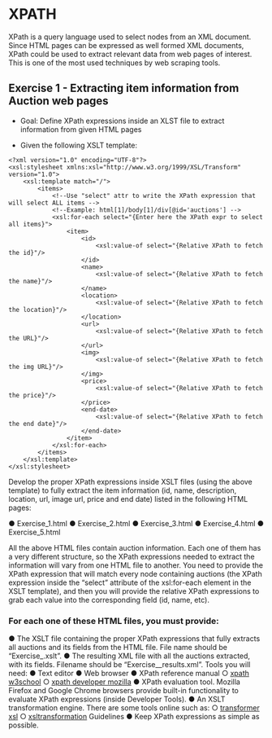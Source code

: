 # XPATH

XPath is a query language used to select nodes from an XML document. Since HTML pages can be expressed as well formed XML  documents, XPath could be used to extract relevant data from web pages of interest. This is one of the most used techniques by web scraping tools.

## Exercise 1 - Extracting item information from Auction web pages
* Goal:
Define XPath expressions inside an XLST file to extract information from given HTML pages
- Given the following XSLT template:
```
<?xml version="1.0" encoding="UTF-8"?>
<xsl:stylesheet xmlns:xsl="http://www.w3.org/1999/XSL/Transform" version="1.0">
    <xsl:template match="/">
        <items>
            <!--Use "select" attr to write the XPath expression that will select ALL items -->
            <!--Example: html[1]/body[1]/div[@id='auctions'] -->
            <xsl:for-each select="{Enter here the XPath expr to select all items}">
                <item>
                    <id>
                        <xsl:value-of select="{Relative XPath to fetch the id}"/>
                    </id>
                    <name>
                        <xsl:value-of select="{Relative XPath to fetch the name}"/>
                    </name>
                    <location>
                        <xsl:value-of select="{Relative XPath to fetch the location}"/>
                    </location>
                    <url>
                        <xsl:value-of select="{Relative XPath to fetch the URL}"/>
                    </url>
                    <img>
                        <xsl:value-of select="{Relative XPath to fetch the img URL}"/>
                    </img>
                    <price>
                        <xsl:value-of select="{Relative XPath to fetch the price}"/>
                    </price>
                    <end-date>
                        <xsl:value-of select="{Relative XPath to fetch the end date}"/>
                    </end-date>
                </item>
            </xsl:for-each>
        </items>
    </xsl:template>
</xsl:stylesheet>
```

Develop the proper XPath expressions inside XSLT files (using the above template) to fully extract the item information (id, name, description, location, url, image url, price and end date) listed in the following HTML pages:

● Exercise_1.html
● Exercise_2.html
● Exercise_3.html
● Exercise_4.html
● Exercise_5.html

All the above HTML files contain auction information. Each one of them has a very different structure, so the XPath expressions needed to extract the information will vary from one HTML file to another. You need to provide the XPath expression that will match every node containing auctions (the XPath expression inside the “select” attribute of the xsl:for-each element in the XSLT template), and then you will provide the relative XPath expressions to grab each value
into the corresponding field (id, name, etc).

### For each one of these HTML files, you must provide:

● The XSLT file containing the proper XPath expressions that fully extracts all auctions
and its fields from the HTML file. File name should be “Exercise_<number>.xslt”.
● The resulting XML file with all the auctions extracted, with its fields. Filename should be
“Exercise_<number>_results.xml”.
Tools you will need:
● Text editor
● Web browser
● XPath reference manual
○ [xpath w3school](https://www.w3schools.com/xml/xpath_intro.asp)
○ [xpath developer mozilla](https://developer.mozilla.org/en-US/docs/Web/XPath)
● XPath evaluation tool. Mozilla Firefox and Google Chrome browsers provide built-in
functionality to evaluate XPath expressions (inside Developer Tools).
● An XSLT transformation engine. There are some tools online such as:
○ [transformer xsl](https://www.freeformatter.com/xsl-transformer.html)
○ [xsltransformation](http://www.utilities-online.info/xsltransformation/)
Guidelines
● Keep XPath expressions as simple as possible.